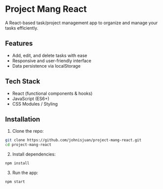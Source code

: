 # Project Mang React

A React-based task/project management app to organize and manage your tasks efficiently.

## Features

- Add, edit, and delete tasks with ease
- Responsive and user-friendly interface
- Data persistence via localStorage

## Tech Stack

- React (functional components & hooks)
- JavaScript (ES6+)
- CSS Modules / Styling

## Installation

1. Clone the repo:
```bash
git clone https://github.com/johnisjuan/project-mang-react.git
cd project-mang-react
```
   
2. Install dependencies:
```bash
npm install
  ```
3. Run the app:
```bash
npm start
```

